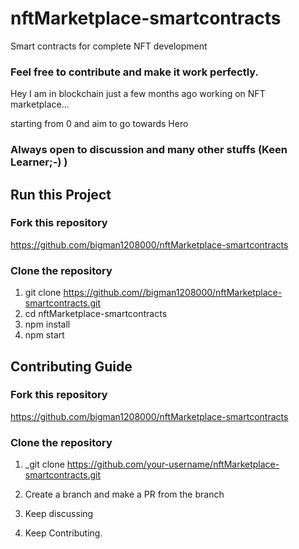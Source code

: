 # nftMarketplace-smartcontracts
Smart contracts for complete NFT development


### Feel free to contribute and make it work perfectly.

Hey I am in blockchain just a few months ago working on NFT marketplace...

starting from 0 and aim to go towards Hero
### Always open to discussion and many other stuffs (Keen Learner;-)  )


## Run this Project
 ### Fork this repository
  
https://github.com/bigman1208000/nftMarketplace-smartcontracts

### Clone the repository

1. git clone https://github.com//bigman1208000/nftMarketplace-smartcontracts.git
2. cd nftMarketplace-smartcontracts
3. npm install
4. npm start

## Contributing Guide

### Fork this repository
  
   https://github.com/bigman1208000/nftMarketplace-smartcontracts
   
### Clone the repository

1. \_git clone https://github.com/your-username/nftMarketplace-smartcontracts.git

2. Create a branch and make a PR from the branch
3. Keep discussing
4. Keep Contributing.
